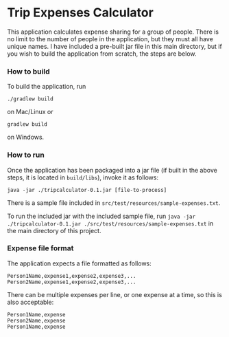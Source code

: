 # Trip Expenses Calculator

This application calculates expense sharing for a group of people. There is no limit to the number of people in the application, but they must all have unique names. I have included a pre-built jar file in this main directory, but if you wish to build the application from scratch, the steps are below.

### How to build
To build the application, run
```
./gradlew build
```
on Mac/Linux or
```
gradlew build
```
on Windows.
### How to run
Once the application has been packaged into a jar file (if built in the above steps, it is located in ```build/libs```), invoke it as follows:
```
java -jar ./tripcalculator-0.1.jar [file-to-process]
```

There is a sample file included in ```src/test/resources/sample-expenses.txt```.

To run the included jar with the included sample file, run ```java -jar ./tripcalculator-0.1.jar ./src/test/resources/sample-expenses.txt``` in the main directory of this project.

### Expense file format
The application expects a file formatted as follows:
```
Person1Name,expense1,expense2,expense3,...
Person2Name,expense1,expense2,expense3,...
```
There can be multiple expenses per line, or one expense at a time, so this is also acceptable:
```
Person1Name,expense
Person2Name,expense
Person1Name,expense
```
